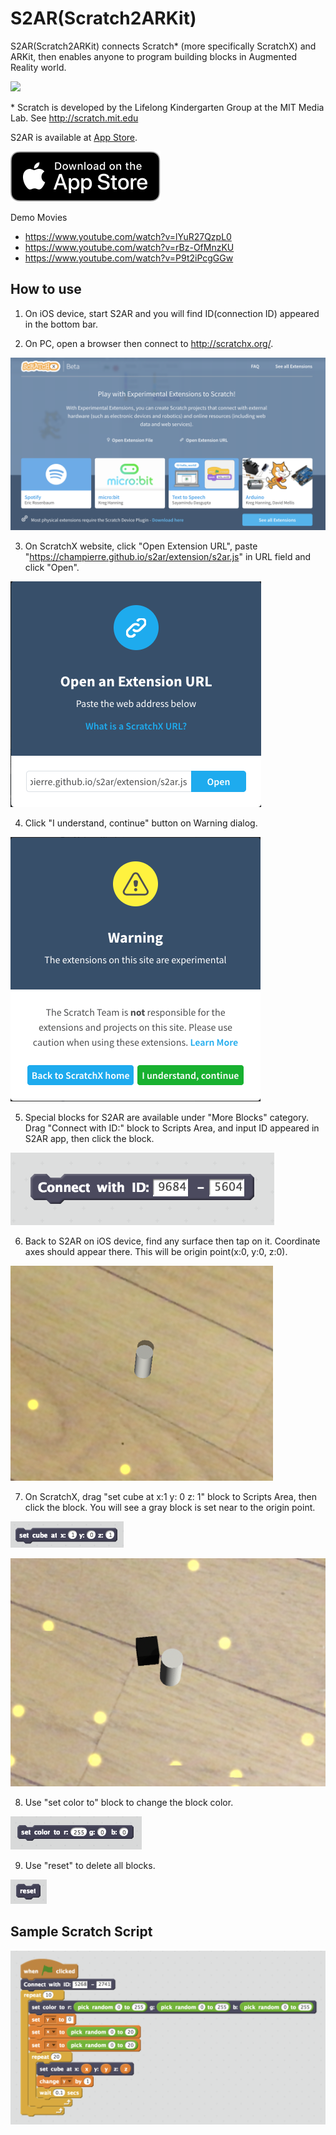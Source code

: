 # S2AR(Scratch2ARKit)

S2AR(Scratch2ARKit) connects Scratch* (more specifically ScratchX) and ARKit, then enables anyone to program building blocks in Augmented Reality world.

![](images/random_tower.png)

\* Scratch is developed by the Lifelong Kindergarten Group at the MIT Media Lab. See http://scratch.mit.edu

S2AR is available at [App Store](https://itunes.apple.com/jp/app/s2ar/id1316847947?mt=8).

[![](images/Download_on_the_App_Store_Badge_US-UK_RGB_blk_092917.svg)](https://itunes.apple.com/jp/app/s2ar/id1316847947?mt=8)

Demo Movies

- https://www.youtube.com/watch?v=lYuR27QzpL0
- https://www.youtube.com/watch?v=rBz-OfMnzKU
- https://www.youtube.com/watch?v=P9t2iPcgGGw

## How to use

1. On iOS device, start S2AR and you will find ID(connection ID) appeared in the bottom bar.

2. On PC, open a browser then connect to http://scratchx.org/.

  ![](images/scratchx.png)

3. On ScratchX website, click "Open Extension URL", paste "https://champierre.github.io/s2ar/extension/s2ar.js" in URL field and click "Open".

  ![](images/scratchx1.png)

4. Click "I understand, continue" button on Warning dialog.

  ![](images/scratchx2.png)

5. Special blocks for S2AR are available under "More Blocks" category. Drag "Connect with ID:" block to Scripts Area, and input ID appeared in S2AR app, then click the block.

  ![](images/connect.png)

6. Back to S2AR on iOS device, find any surface then tap on it. Coordinate axes should appear there. This will be origin point(x:0, y:0, z:0).

  ![](images/origin.png)

7. On ScratchX, drag "set cube at x:1 y: 0 z: 1" block to Scripts Area, then click the block. You will see a gray block is set near to the origin point.

  ![](images/set_cube_at.png)

  ![](images/set_cube_s2ar.png)

8. Use "set color to" block to change the block color.

  ![](images/set_color.png)

9. Use "reset" to delete all blocks.

  ![](images/reset.png)

## Sample Scratch Script

![](images/random_tower_script.png)

